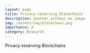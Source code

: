 ```yaml
---
layout: page
title: Privacy-reserving Blockchains
description: another without an image
img: /assets/img/blockchain.png
importance: 4
category: Research
---
```


Privacy-reserving Blockchains
